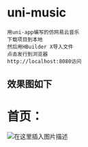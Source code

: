 # uni-music

```
用uni-app编写的仿网易云音乐
下载项目到本地
然后用HBuilder X导入文件
点击发行到浏览器
http://localhost:8080访问
```
## 效果图如下

# 首页：

![在这里插入图片描述](https://img-blog.csdnimg.cn/20201030091138341.png?x-oss-process=image/watermark,type_ZmFuZ3poZW5naGVpdGk,shadow_10,text_aHR0cHM6Ly9ibG9nLmNzZG4ubmV0L0hoamlhbjUyNA==,size_16,color_FFFFFF,t_70#pic_center)




